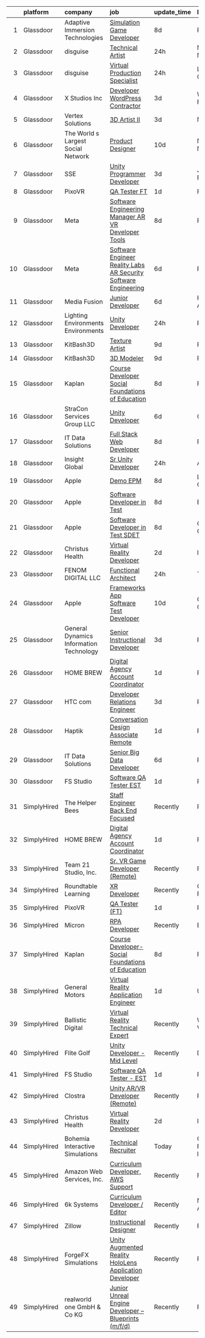 

|    | platform    | company                                 | job                                                                                                                                                                                                                                                                                                                                                                                                                                                                                                                                                                                                                                                                                                                                                                                                                                                                                                                                                                                                                                                                                                                                                                                                                                                                                                                                                                                                                                                                                 | update_time   | location                |
|---:|:------------|:----------------------------------------|:------------------------------------------------------------------------------------------------------------------------------------------------------------------------------------------------------------------------------------------------------------------------------------------------------------------------------------------------------------------------------------------------------------------------------------------------------------------------------------------------------------------------------------------------------------------------------------------------------------------------------------------------------------------------------------------------------------------------------------------------------------------------------------------------------------------------------------------------------------------------------------------------------------------------------------------------------------------------------------------------------------------------------------------------------------------------------------------------------------------------------------------------------------------------------------------------------------------------------------------------------------------------------------------------------------------------------------------------------------------------------------------------------------------------------------------------------------------------------------|:--------------|:------------------------|
|  1 | Glassdoor   | Adaptive Immersion Technologies         | [Simulation Game Developer](https://www.glassdoor.com/partner/jobListing.htm?pos=102&ao=1110586&s=58&guid=000001826cc53af08ae995b81b537109&src=GD_JOB_AD&t=SR&vt=w&ea=1&cs=1_31803489&cb=1659682241637&jobListingId=1008033134992&cpc=F4EED0218A761C36&jrtk=3-0-1g9mcaepqi7nm801-1g9mcaeqdi3bb800-8696b9e614df0506--6NYlbfkN0Ah9U34QtNT-Rg7ow0I6j33eRcaaM9l7k5iW_6MlROAU0HQnuUL2uxLKSiskT1dvNKJrLJNOcVfRYh6zJkw4erGg5h66n8ksKwr6mUwUADIHrzs_MmvP5G2FHV5Qsh4jlJ6hb429Zq0t_uQi2QjuGsQrYuVHVmrbkVoaVQkHIdGtPuDinc7CtWL0V7Omp8Ej6dnLiRu1hPVymxkRsXferzw4v7UfzZcquaClXt5gkGyiQAtRpK_FdSssjtUTgS-ANV-rNx5fiRiNF-d7-i4h-Q0bWxpqgJlqr4nlpqr0ZAw4_I0aioEw5yLnQ3rUI3-JDsN230OQF26iqexGQpWtO6WMhdcVv4eAt6cN1Gbqmrf8bhBmHnNQUROOwvAdX0KvjgnQvxe5807nBfVrVKns-GgEi5TNY82TDsEz2ybSobuf8HdLXl0Hr1fKRYw31XJyUWeuh1R8OJGlNSkE0e9TQU9KUtJCCGx7NDDLPpy7aqwahvXWlMUecvCXteRYNta8b8%3D)                                                                                                                                                                                                                                                                                                                                                                                                                                                                                                                                                                                                                  | 8d            | Remote                  |
|  2 | Glassdoor   | disguise                                | [Technical Artist](https://www.glassdoor.com/partner/jobListing.htm?pos=122&ao=1136043&s=58&guid=000001826cc53af08ae995b81b537109&src=GD_JOB_AD&t=SR&vt=w&cs=1_a63f409a&cb=1659682241639&jobListingId=1008053583849&jrtk=3-0-1g9mcaepqi7nm801-1g9mcaeqdi3bb800-736e1e6140083bb7-)                                                                                                                                                                                                                                                                                                                                                                                                                                                                                                                                                                                                                                                                                                                                                                                                                                                                                                                                                                                                                                                                                                                                                                                                   | 24h           | New York, NY            |
|  3 | Glassdoor   | disguise                                | [Virtual Production Specialist](https://www.glassdoor.com/partner/jobListing.htm?pos=125&ao=1136043&s=58&guid=000001826cc53af08ae995b81b537109&src=GD_JOB_AD&t=SR&vt=w&cs=1_8618977f&cb=1659682241639&jobListingId=1008053583866&jrtk=3-0-1g9mcaepqi7nm801-1g9mcaeqdi3bb800-dbda417d032ffc02-)                                                                                                                                                                                                                                                                                                                                                                                                                                                                                                                                                                                                                                                                                                                                                                                                                                                                                                                                                                                                                                                                                                                                                                                      | 24h           | Los Angeles, CA         |
|  4 | Glassdoor   | X Studios  Inc                          | [Developer  WordPress  Contractor ](https://www.glassdoor.com/partner/jobListing.htm?pos=115&ao=1136043&s=58&guid=000001826cc53af08ae995b81b537109&src=GD_JOB_AD&t=SR&vt=w&ea=1&cs=1_79637bdc&cb=1659682241639&jobListingId=1008045903419&jrtk=3-0-1g9mcaepqi7nm801-1g9mcaeqdi3bb800-8bc794bbb0748584-)                                                                                                                                                                                                                                                                                                                                                                                                                                                                                                                                                                                                                                                                                                                                                                                                                                                                                                                                                                                                                                                                                                                                                                             | 3d            | Winter Park, FL         |
|  5 | Glassdoor   | Vertex Solutions                        | [3D Artist II](https://www.glassdoor.com/partner/jobListing.htm?pos=128&ao=1136043&s=58&guid=000001826cc53af08ae995b81b537109&src=GD_JOB_AD&t=SR&vt=w&ea=1&cs=1_702b3a6f&cb=1659682241639&jobListingId=1008043720134&jrtk=3-0-1g9mcaepqi7nm801-1g9mcaeqdi3bb800-2ce5ede2879cf8a6-)                                                                                                                                                                                                                                                                                                                                                                                                                                                                                                                                                                                                                                                                                                                                                                                                                                                                                                                                                                                                                                                                                                                                                                                                  | 3d            | Niceville, FL           |
|  6 | Glassdoor   | The World s Largest Social Network      | [Product Designer](https://www.glassdoor.com/partner/jobListing.htm?pos=109&ao=1110586&s=58&guid=000001826cc53af08ae995b81b537109&src=GD_JOB_AD&t=SR&vt=w&ea=1&cs=1_f7fe8c8f&cb=1659682241638&jobListingId=1008029344286&cpc=FD1C1DA32C38CFA7&jrtk=3-0-1g9mcaepqi7nm801-1g9mcaeqdi3bb800-9038949e2b442817--6NYlbfkN0DSgjPPcnEdvoK3uuxfISLALE6pB1FR7YSHOr_tSg5_QGIhoz_2VqUepdcKLBLI_zT0NNf9qMDHy8U3JDrQpA59ZuLrOf4dCOabAlPdJThbn0idJRgoi3nAMvGzuK-IiTumMQNc6q0RpHt-2PUkvL5rFLaB3SvVYMJY5UWoLVAIzs_H03jbNn14RHcmc7eRktLH_sgrEdpQncqqMgrHUqBlmWpCZRCiir8HxwTVIosIMKhiC4BaS74Vn4TlJv4Rlgd_r3ihv_LQRR4bCaLuDkmFlIj1KHQlx1ocezV00dpYb1gBT6h_NfDqgIyva7ahEeR9-Z9tgsHif9PYIpksYJ57EaWD-Lngrls3GEyin_LwTiyb4A7jtUnwn7pWx2TNLV5rEUQMlTfevYKx3Bp4Vf5bzjNfF2wKv47yURbL9r4vABeLspm_jXfH4-cYYRK20MehM_2_I_bmS1eJIwgU854jNGdizDJXJlgR1eq8KqmORXLGQsrtQTac_AzZL-2p38tObpM27kN_RlRduIkg1WwXTEQSWx194enaIBnelq8Wgd4ouba17p0-pNu93K89DwgeMAnKB5bwhvvzZu7uoPtw)                                                                                                                                                                                                                                                                                                                                                                                                                                                                                                                                         | 10d           | New York, NY            |
|  7 | Glassdoor   | SSE                                     | [Unity Programmer Developer](https://www.glassdoor.com/partner/jobListing.htm?pos=119&ao=1136043&s=58&guid=000001826cc53af08ae995b81b537109&src=GD_JOB_AD&t=SR&vt=w&ea=1&cs=1_085d28ab&cb=1659682241639&jobListingId=1008045435216&jrtk=3-0-1g9mcaepqi7nm801-1g9mcaeqdi3bb800-264b7eb515c13cba-)                                                                                                                                                                                                                                                                                                                                                                                                                                                                                                                                                                                                                                                                                                                                                                                                                                                                                                                                                                                                                                                                                                                                                                                    | 3d            | Jacksonville, FL        |
|  8 | Glassdoor   | PixoVR                                  | [QA Tester  FT ](https://www.glassdoor.com/partner/jobListing.htm?pos=113&ao=1136043&s=58&guid=000001826cc53af08ae995b81b537109&src=GD_JOB_AD&t=SR&vt=w&ea=1&cs=1_d6204bd0&cb=1659682241639&jobListingId=1008050046406&jrtk=3-0-1g9mcaepqi7nm801-1g9mcaeqdi3bb800-0b933ebe8a9a479b-)                                                                                                                                                                                                                                                                                                                                                                                                                                                                                                                                                                                                                                                                                                                                                                                                                                                                                                                                                                                                                                                                                                                                                                                                | 1d            | Remote                  |
|  9 | Glassdoor   | Meta                                    | [Software Engineering Manager  AR VR   Developer Tools](https://www.glassdoor.com/partner/jobListing.htm?pos=105&ao=1110586&s=58&guid=000001826cc53af08ae995b81b537109&src=GD_JOB_AD&t=SR&vt=w&cs=1_f012a6ac&cb=1659682241637&jobListingId=1008033314231&cpc=AF1E4A3695F490BE&jrtk=3-0-1g9mcaepqi7nm801-1g9mcaeqdi3bb800-2b621683bd873ed9--6NYlbfkN0DYl4UJW4r1Vl7FEn6T9F-rD9lpC-0oMJVSiWjK_MGUd8e8cHXcpv6KPyjLHZEfqkU7WcSZuXbmZfIUhhQ_HFC5L9AvTXuL3VHBavrUq3c4Mw-5YietqrUjyiCjTMKXU0rAyjymil50WMpzrjIuTkp2EReeXYNeQBhc0YOnDi-DVMWBl_Z0NF7SoX3QJwYOsgiK4dk__AXSgFXW9GdqrmAfYVfnjTyWeIvWnaVx-ZPVggKfm5XBeCc6X2v-CNdI9tdirzW8b2xLqgTPMsHoa2aoeRzhNtKX2jZRH8tXSzAcqRnIfAGGUxO7D08sM3QxmLgy_Eq1QlS0LovsaDKDgzRth4VXlsXm_JeyaMNGyuJ3yyCH63XgR19tjQ7oF3CvptsO1m19q5rr5ifvO0lrYGdUpg0L4SXP25XP5zCeB0VHO_EUd_fDobi9oSG5QUe7q6rcsAB1rqcPUvm5PNo6x1drDBOSxqnZ-EnlDPbVDJvMqWNjXwQ8uRf_oj3CSVclpocoLeTlGaimKbiZvaqNRApYZYMX3rcqtVOFg9o65gR_LmmrDqhnEVlraCO7WGxGYijPLd7xmIiyUPmFiIgZGleIoc3buy-BKX-82r_OVjTopMJ1KKQDXLtwRfrAh8TtKZdVEWtJbnK4PbN9l0jIam71JtEtdnk_EVbuZePPFc-kzXyV9394WaYUu8fehuSLgBsswxKetGRMlAxQEG1ChAfCjLkKzstzGIByIMRhYilRmBIYc8mzJucZkVcejpSk6A0Rp1BCB_PpGH9izB0seN6Dk80UxB4v1kN65Ya9xVaoYXmgfWxzoiVJAzNdwgi0WIr8hYGtGzwqv9LrvQR9SOIVsw4CuNptEpfuSlPBoXp0jPVN0YyI3teXMzZD4VHjahbh4Laap8Q0ALRNbFy7toi1t6LaxzYjT0IPpHILelGOIioJufc6F0D1xrwdgbcyOYl6I7Oqa55y1GtFwkBe88_5fMgEPB0kUtV0q1C9lIYIp8ryTNuf2wqGkF9-vXbv1EXdVGZ3hEH7In5Gt6aHfKn57-parRgxQJQoWMWPgDnXAQ%3D%3D)             | 8d            | Remote                  |
| 10 | Glassdoor   | Meta                                    | [Software Engineer   Reality Labs AR Security Software Engineering](https://www.glassdoor.com/partner/jobListing.htm?pos=103&ao=1110586&s=58&guid=000001826cc53af08ae995b81b537109&src=GD_JOB_AD&t=SR&vt=w&cs=1_69ec17d2&cb=1659682241637&jobListingId=1008037968622&cpc=5FEB1BEB8E14EF52&jrtk=3-0-1g9mcaepqi7nm801-1g9mcaeqdi3bb800-939589e5a5aa7f0e--6NYlbfkN0DYl4UJW4r1Vl7FEn6T9F-rD9lpC-0oMJVSiWjK_MGUd8e8cHXcpv6KPyjLHZEfqkVNcN4aHq25hbIXPPDNvSo2W_EohsP2FiH7KnW3Pe2v74msX0FyaUSzhMgYxtfonMHSxnyBkyKM_NYyIh6XL39wYwYD5-9US0jHKtZZ0-_oOtQj6X28kWe7s4YqqhnSeRgdCQh8ugLI-qdaJrOLAq9l_21mSWavBB7FbEwlDF4CpNwW2BTGpm2lp7Nwle-02Ub9zk8F2sv8Oz5OECVrXn6eULmVfqKKuArlG3eMtWU-JGkzQ-7uqBOIA_MP2OL7EvdU78x1_pnhKv5H72KNOQp3AqYXHcQeZAkO_GDb0SncGBY5BOPRfCr3wReGHob28qS77jlo3KFYPAL0gABlmgpnUOnM7X9aKAfruqw6JkhsdReky1GVB94u1MAMi_CBs-o-O-e-xxfSxOYauR1F37P3ZI5Z8_kJvBGK64mpIMOcGZwcvYLOJ_mBjAuGH0vB7cvDfzQ67KF8Xc0W7ge29Y16GEgeXxm6xZ-bHZuP0qzD8fzy0kExtc2pz4R-ueJsBHpyBXVi22weP8Sjg7LpBwd3F_JeLsJB5iTzQTezln93ixQ7W3L2hicEb-ASOAC6xbnSqlXtLNOhas2wPlFmQhL4xEv3yNe1L35W4cO49xkbmhP8IgWGH37dYPR_7rdOx-dKn75hjTNI6luVS1RrJLoVRGaCm24Twe8gfaRJ0nc7PeP0hIp8VKLLuK2fg73rCCaZDmMgeyj4W7iz8ASvqoV0P7ph50M8E7ClglNpkaQ3ZVac5ERV8zLdHAaYoKcHlWj6Pg83wZ5p84MV0nog4HElmwABjPnBHscVx2NB-1HLnC6oZnEbGUX9p8939RkPVC4W4JRKNiDHF0OE4W_Ls--evj4gENNu5Snyvw9KXjJlTOYRLvCKIiXTgB0qmt-bFHnb-NeXevBGWn9orNZ5fFiki5GIgHlaGUB5DULummkHzfGcQiA3pD1zKdQYlOOCNZJf4ZDCxFXlGpZEGeLBu7RFVGsFV0D2q0s6vOw9-uSuIw%3D%3D) | 6d            | Remote                  |
| 11 | Glassdoor   | Media Fusion                            | [Junior Developer](https://www.glassdoor.com/partner/jobListing.htm?pos=111&ao=1136043&s=58&guid=000001826cc53af08ae995b81b537109&src=GD_JOB_AD&t=SR&vt=w&cs=1_1ea0bc6b&cb=1659682241638&jobListingId=1008039143147&jrtk=3-0-1g9mcaepqi7nm801-1g9mcaeqdi3bb800-c19c19860d859311-)                                                                                                                                                                                                                                                                                                                                                                                                                                                                                                                                                                                                                                                                                                                                                                                                                                                                                                                                                                                                                                                                                                                                                                                                   | 6d            | Huntsville, AL          |
| 12 | Glassdoor   | Lighting Environments   Environments    | [Unity Developer](https://www.glassdoor.com/partner/jobListing.htm?pos=114&ao=1136043&s=58&guid=000001826cc53af08ae995b81b537109&src=GD_JOB_AD&t=SR&vt=w&ea=1&cs=1_ed9de6a6&cb=1659682241639&jobListingId=1008053450591&jrtk=3-0-1g9mcaepqi7nm801-1g9mcaeqdi3bb800-0086498e20b0cd56-)                                                                                                                                                                                                                                                                                                                                                                                                                                                                                                                                                                                                                                                                                                                                                                                                                                                                                                                                                                                                                                                                                                                                                                                               | 24h           | Remote                  |
| 13 | Glassdoor   | KitBash3D                               | [Texture Artist](https://www.glassdoor.com/partner/jobListing.htm?pos=123&ao=1136043&s=58&guid=000001826cc53af08ae995b81b537109&src=GD_JOB_AD&t=SR&vt=w&ea=1&cs=1_01c78486&cb=1659682241639&jobListingId=1008031970276&jrtk=3-0-1g9mcaepqi7nm801-1g9mcaeqdi3bb800-d8862ebacd634d68-)                                                                                                                                                                                                                                                                                                                                                                                                                                                                                                                                                                                                                                                                                                                                                                                                                                                                                                                                                                                                                                                                                                                                                                                                | 9d            | Remote                  |
| 14 | Glassdoor   | KitBash3D                               | [3D Modeler](https://www.glassdoor.com/partner/jobListing.htm?pos=117&ao=1136043&s=58&guid=000001826cc53af08ae995b81b537109&src=GD_JOB_AD&t=SR&vt=w&ea=1&cs=1_c1fc992f&cb=1659682241639&jobListingId=1008031974256&jrtk=3-0-1g9mcaepqi7nm801-1g9mcaeqdi3bb800-52dbfb2fe48990f3-)                                                                                                                                                                                                                                                                                                                                                                                                                                                                                                                                                                                                                                                                                                                                                                                                                                                                                                                                                                                                                                                                                                                                                                                                    | 9d            | Remote                  |
| 15 | Glassdoor   | Kaplan                                  | [Course Developer  Social Foundations of Education](https://www.glassdoor.com/partner/jobListing.htm?pos=116&ao=1136043&s=58&guid=000001826cc53af08ae995b81b537109&src=GD_JOB_AD&t=SR&vt=w&ea=1&cs=1_5c92f931&cb=1659682241639&jobListingId=1008032995009&jrtk=3-0-1g9mcaepqi7nm801-1g9mcaeqdi3bb800-c6080bd60cb4adfe-)                                                                                                                                                                                                                                                                                                                                                                                                                                                                                                                                                                                                                                                                                                                                                                                                                                                                                                                                                                                                                                                                                                                                                             | 8d            | Remote                  |
| 16 | Glassdoor   | StraCon Services Group  LLC             | [Unity Developer](https://www.glassdoor.com/partner/jobListing.htm?pos=124&ao=1136043&s=58&guid=000001826cc53af08ae995b81b537109&src=GD_JOB_AD&t=SR&vt=w&ea=1&cs=1_6fde9b64&cb=1659682241639&jobListingId=1008038469136&jrtk=3-0-1g9mcaepqi7nm801-1g9mcaeqdi3bb800-7134acc55a798616-)                                                                                                                                                                                                                                                                                                                                                                                                                                                                                                                                                                                                                                                                                                                                                                                                                                                                                                                                                                                                                                                                                                                                                                                               | 6d            | Orlando, FL             |
| 17 | Glassdoor   | IT Data Solutions                       | [Full Stack Web Developer](https://www.glassdoor.com/partner/jobListing.htm?pos=118&ao=1136043&s=58&guid=000001826cc53af08ae995b81b537109&src=GD_JOB_AD&t=SR&vt=w&cs=1_a206299a&cb=1659682241639&jobListingId=1008034187758&jrtk=3-0-1g9mcaepqi7nm801-1g9mcaeqdi3bb800-336b6235a3a68eb3-)                                                                                                                                                                                                                                                                                                                                                                                                                                                                                                                                                                                                                                                                                                                                                                                                                                                                                                                                                                                                                                                                                                                                                                                           | 8d            | Remote                  |
| 18 | Glassdoor   | Insight Global                          | [Sr  Unity Developer](https://www.glassdoor.com/partner/jobListing.htm?pos=110&ao=1110586&s=58&guid=000001826cc53af08ae995b81b537109&src=GD_JOB_AD&t=SR&vt=w&cs=1_f31bc651&cb=1659682241638&jobListingId=1008054119225&cpc=654405A9B1E0A9F5&jrtk=3-0-1g9mcaepqi7nm801-1g9mcaeqdi3bb800-28cd5c1aa52b0490--6NYlbfkN0BKkHZu3wF05EeDimN_p6sYpKCMArvwa95YdH7UpkaBCqc7l59Erwqcl-ZxWPl_M-lHp2wqOFGZA5JAe6GXynqrfwgGE-AUdJpDbirul2Q9NvNHmJNBcL-1RF1uO5lArUs4PelDRZy_uGvdZnluDzAcieKEx7tk9UUHYE0qCA55qJvlidaZyb8EgX17bEub5h34_e0FAlOqca-FT0z66w7L-LiBnDek3kmBfC8xdDVFMKKKo0xIAGqanx0NCL6KKUVJxDRanhO52BcR-d7YfQ2NMEsmvxaKatww5ebKs1nC2bGuq5Jv98886bF77CWQx8KlUaDUhnaumAohsBbEE3KxEQpiyOx9wNKQCUQLp8o-2tTBgjrnF5ov4-vnf53v0nG6vx0BwtxFD4Vra5fB7N9vG5YxO2H0qMHsuFtkEtK_m_I662inymeIKmrsFo64mOnt1UxvCnXTvxCII6EQGpIkacCtHNWON9y4tEqp1MwKLg%3D%3D)                                                                                                                                                                                                                                                                                                                                                                                                                                                                                                                                                                                                                                               | 24h           | Aiken, SC               |
| 19 | Glassdoor   | Apple                                   | [Demo EPM](https://www.glassdoor.com/partner/jobListing.htm?pos=127&ao=1136043&s=58&guid=000001826cc53af08ae995b81b537109&src=GD_JOB_AD&t=SR&vt=w&cs=1_ce9becce&cb=1659682241639&jobListingId=1008032728931&jrtk=3-0-1g9mcaepqi7nm801-1g9mcaeqdi3bb800-80703f002ebd11d8-)                                                                                                                                                                                                                                                                                                                                                                                                                                                                                                                                                                                                                                                                                                                                                                                                                                                                                                                                                                                                                                                                                                                                                                                                           | 8d            | Los Angeles, CA         |
| 20 | Glassdoor   | Apple                                   | [Software Developer in Test](https://www.glassdoor.com/partner/jobListing.htm?pos=106&ao=1110586&s=58&guid=000001826cc53af08ae995b81b537109&src=GD_JOB_AD&t=SR&vt=w&cs=1_4fb94dda&cb=1659682241637&jobListingId=1008034378637&cpc=F41FEAB56D215062&jrtk=3-0-1g9mcaepqi7nm801-1g9mcaeqdi3bb800-2cf6c8780da64479--6NYlbfkN0BvKrLyj5gPmtZO9T8euul8TCxuuKNOtzRJOomxnwSEodTz2Bc-sPZlbtkML8D-m4pJ3pgl7pUc194n20pf62cL8wFuh5pcduFE9XGm72tASPzQTilL8HJgpIvbdD4nK83G96VsNA5Lawc4IR9A6r_m-u-zDmJLv95WQgV2AbBs1MVBuaqe-oXvi4AVYzZ_K5sytXFUDGMeyyhp4B2DYR69USH99pa9wW9a9-VAGYuzC7xpmwI2Fhm0TMaHK-GBD0BNhaljCg2wXVjB_qUAtLom7Yl2ltkzTo95OVozuKg7aXvnmW2hTJDtSFrPLGi8-hthwngf6NFoJ-YR9pMcZiA9ESTJOIdDGr3WJyKWB65vw5vsXxDGABqAVO7TnI_nVyJ5MW8YhCAga80fo2IlRJIR5yjAui1w_9KjDs0kBnXtWWjnN4rnqRssxv_UjDweC0l6vNVxlgFDQ1Y4eAmTuzboFZsp-cW9VvMfFiNGK-eMf3diK3wLp7XKPJ0o4pAlEGLcnDTPuYqn_jzr7LPhZDobT9AnEuRl-_eg2Sel43lbquHNLCbdCsDj1sUgqfUcR0iZiAmJlJVYhc26d00r1JRgP1b7_XZ7gRsz2qzgbe2npjXvnDC6OuoGx2xOoLFAtQTlEv2Sbw181zmEgyNvk36RzbXBDseMikGgt_5td9wjLgFGrlO3UB0ITdGW93G8isA9HfKwLofxtDtn9WDbqqm2h0_Hskm9yMTpsW4RhaFXTvq9Qnw_CeZczV6vcwGKzsQuf5ogfeORIDhqw1_K38YbzEEAYJ5A7cWPeNbWv_cGHl2S0fSr_C-qCnu31kSsg-MpQ_5AO27duua3OcM73N0mX3BOvu7JTnQ4RSzH1dfK8C6V_CjUvj_mjPzUgBMET5rZjZzZUZ-RxKxrD14QWIobKXqR-HH3hvymSw1BtA3pF7fF6acyf0tTeS_H0TYrJ20mGiLYFUszOw%3D%3D)                                                                                                                                        | 8d            | Boulder, CO             |
| 21 | Glassdoor   | Apple                                   | [Software Developer in Test  SDET ](https://www.glassdoor.com/partner/jobListing.htm?pos=107&ao=1110586&s=58&guid=000001826cc53af08ae995b81b537109&src=GD_JOB_AD&t=SR&vt=w&cs=1_938193f4&cb=1659682241637&jobListingId=1008034378648&cpc=8795CF9063CD573D&jrtk=3-0-1g9mcaepqi7nm801-1g9mcaeqdi3bb800-726f22b361884af9--6NYlbfkN0BvKrLyj5gPmtZO9T8euul8TCxuuKNOtzRJOomxnwSEodTz2Bc-sPZlt2Zgji_QUXFh8lrwF8Js18PHgQnPecDn_abInt7DVGxWbyJtOo5jcDgWq63OnqtScIJaaidH_cjM3L1gbD27ffd0TH8waNdHPMaEJV_A1RAT_dSJnbrKBt01z0ZRtY1VH2W9QYQzWknNv5kJj3gOnqKo7Uql89d1hEX_PxmtdKjg71Ew_crcxtlF7Js8JgZBtpiknTmjH9ZJKfgRZS0hzgz4TOsvZ6_udCBXHXyE5NZnKcs-c5A1Vh4OSs-qIVJSWh5pOuEyLYSS-Qgpga2fR4ac0rT2uu9A0nQu87AWgW4agUKMmVuyQN6NTjTHi0KXMXIqDVH3HU_Re3zy_YyA_UVO7bk-xTcnCRm-bYNXMsbEy6RHGnNY2v5C7J7yVQ6AaZBAWMCZdupfiKXPOtYSEdJzwT-ja8dmJKT9mQy0UTc5380IRWC2hhlGu6wSFqp0UMINHSVhlOAlQ_ANfnBKauJgrejwucItTmUeSznhrCcHP42_oO2zOneS0UKW5w3yqs_HH31599kcBlQfYvWS41u5rqzJVpe50Y0E0_rSt9l0F7TAn_UR8xAARqFWuTTnyJnZxXpYquVg1s0BWqic-7QjQe3F9SjAeryxbq7w8QWHx3dWsjgZtCzOIlBUQrqG0AW6tQ6aJACJbfZyAX2GCRjjtvcQv1aWwHgQR2yxUp7NuqMKTKTQmbyPd_NIm43vSHTCrl0vRvc7nm2IMYElKCFzLDjE_GFv09e0rHxhjwOuouXTiLTH-mjb7u1zeG6Wo_Vj8EBrKXuBiWHrDFZ8XutQ-EE7oizmr8so5l4Ee9ZMzSB-veLDzorcGLKtOwsDTDjuuIVFWnsK8_TrGfZERb7TfSZ3PSSVGfQANFJ42xdjXYLUIpzxk25Sxa_U35YN3ZqUYckouY4oXBuT9VyHW3J3dYZ25kh_)                                                                                                                             | 8d            | Cupertino, CA           |
| 22 | Glassdoor   | Christus Health                         | [Virtual Reality Developer](https://www.glassdoor.com/partner/jobListing.htm?pos=101&ao=1110586&s=58&guid=000001826cc53af08ae995b81b537109&src=GD_JOB_AD&t=SR&vt=w&cs=1_29a814fa&cb=1659682241637&jobListingId=1008047942329&cpc=84DBBAA61F05C438&jrtk=3-0-1g9mcaepqi7nm801-1g9mcaeqdi3bb800-4735e5d691d2221c--6NYlbfkN0DJ9JRso26i2D4tQcfl1gtFXJkAeNCKWTrBM27lH9GOblpLlfXdLf9Oa44B845qjccqGWQV0bhuZS8P4Y5Fx5HHIZlRV6fyFbLgrAQ4E0ginJD0Su2piCrovR8AzEAhT-2au4XHIr3ErP2FNn0sjVFyZFpJa44ClWMUOUhIWRCAq7NWt9ilgtZ0pnz9FqqEtoSLrha-Zffgsgp0ekunhKxHvFBTaGcS-6QSTiJXMjCG1IpHDv3D6eZUZWXOq_8g4WlrHuetC-oHzu5dqwtJuDjdz2bmJ9TNmqomJ49ITez7mJ0pSz-dkxc_a_hNpegmxfzO_FFO5unjr6Mizl4a5BjlWMMKJfoKYQoRU1Ay_yNQPzuF73KDmrf8WhjyHdpl5bSFzotGBAeSE8HVFWR-Vt38BToqvm_ubkSqscheRmRuzuzV6E1ano5FlMlKUsY05ztA3tonbJ38dAGfuGpSpr6FrnYHwEWel_yQOYz-nYjqJZxokC4oh5-mFM217MXhx7vyvKIbHNl6oLcR2L7LOt0xgmDNqKb8hhiPae5ajpbClLluTlxqH6fnZwzvDDiotZI%3D)                                                                                                                                                                                                                                                                                                                                                                                                                                                                                                                                                       | 2d            | Irving, TX              |
| 23 | Glassdoor   | FENOM DIGITAL  LLC                      | [Functional Architect](https://www.glassdoor.com/partner/jobListing.htm?pos=126&ao=1136043&s=58&guid=000001826cc53af08ae995b81b537109&src=GD_JOB_AD&t=SR&vt=w&ea=1&cs=1_e90c5dc9&cb=1659682241639&jobListingId=1008054226612&jrtk=3-0-1g9mcaepqi7nm801-1g9mcaeqdi3bb800-bd91358881c9caae-)                                                                                                                                                                                                                                                                                                                                                                                                                                                                                                                                                                                                                                                                                                                                                                                                                                                                                                                                                                                                                                                                                                                                                                                          | 24h           | Trenton, NJ             |
| 24 | Glassdoor   | Apple                                   | [Frameworks App Software Test Developer](https://www.glassdoor.com/partner/jobListing.htm?pos=108&ao=1110586&s=58&guid=000001826cc53af08ae995b81b537109&src=GD_JOB_AD&t=SR&vt=w&cs=1_5213ad4c&cb=1659682241638&jobListingId=1008029117994&cpc=2CAED5C921A5F994&jrtk=3-0-1g9mcaepqi7nm801-1g9mcaeqdi3bb800-d7005c94cf556822--6NYlbfkN0BvKrLyj5gPmtZO9T8euul8TCxuuKNOtzRJOomxnwSEodTz2Bc-sPZlt2Zgji_QUXEmiEw4MZ6i9wxNy242N22OVRHTWwtrHQ9uCctg6DIzRwfBFzYYc_w2JzftLvRT5FF204qSVP53fFSVmgajh2v-wusIE6nnZ8LF7wtlRigzTwY9kSaGIOlqL6F_ZrcbaMiB4yKEdDXp4cKUG5-uwfm7WdNDFjueXdMGc7tKtDBveBVa_FiTM76w2BmqSAJ1ByGK9aRfnba6zzingon6ub3Y-Q-QEt-pqTkSsNx2tRKpBT1PEWPy0GZDnunCezto0soioone4Y5iuXzPNbT7NmzX-MatgnRBYPJ3dqZglz2WTipwc5Au2IzusDpNBXUvVmU9BnZK1FgE5TcuwazYMUQi0B0Rc49c1nHBeoEzZVme3Eb9-LzGESa1v7OC37unqt1Bp3ll30_p9aQdSK7FbbIVd_Vkr5DC_SBhqCx87i-0PGd2clmQIRbZ7ecPDeG8F9StHRYnYuAGp_4DTFm0X9PNR-7-nSudeueCxYryybzEcNeONAhKslygTNgKEZBKMCNDBhkA2XKIZkmiqFjyTvWo5PhuKX6pqxwi9F_rJsXxfLr3s7d33YjJ5ZEueSID718suPS3QK6Sjuo8utrk6P1pdRIrGbPbikvt3eEUyVNJFHUfZIbS5IEEP4r4s0j5Hoee8FA7oiuBtvr65dh1ymHnCpULbrMfPOANeyR7xcvXfVE-vnsQavMsXlHGpabbc-Z4nTpa8kI0EkBl-n-pYJRncG1SiBkJ-TFnpyrehjiDNCfxlHCKGTtjFSvRKzy0IHq378nQ1l-1Zrx8GkXDNUp_wO1PSvKMicrTcs4c-oWTZ3EvpDMUFdMlY2W8hPYbwamRy5e35197yEJ95PzK9kQGsk7j25w_jpuR3IJqetdKua7ODMGU_KBEBZ1zsqcFlo8A0bABtKVyEB3SSimo0gIiqzKqZktdhFE%3D)                                                                                                          | 10d           | Cupertino, CA           |
| 25 | Glassdoor   | General Dynamics Information Technology | [Senior Instructional Developer](https://www.glassdoor.com/partner/jobListing.htm?pos=120&ao=1136043&s=58&guid=000001826cc53af08ae995b81b537109&src=GD_JOB_AD&t=SR&vt=w&cs=1_5efdfe0f&cb=1659682241639&jobListingId=1008044877420&jrtk=3-0-1g9mcaepqi7nm801-1g9mcaeqdi3bb800-5aaf594fd4263fcf-)                                                                                                                                                                                                                                                                                                                                                                                                                                                                                                                                                                                                                                                                                                                                                                                                                                                                                                                                                                                                                                                                                                                                                                                     | 3d            | Remote                  |
| 26 | Glassdoor   | HOME BREW                               | [Digital Agency Account Coordinator](https://www.glassdoor.com/partner/jobListing.htm?pos=104&ao=1110586&s=58&guid=000001826cc53af08ae995b81b537109&src=GD_JOB_AD&t=SR&vt=w&ea=1&cs=1_73474c50&cb=1659682241637&jobListingId=1008050324569&cpc=1120CD366D53BFD9&jrtk=3-0-1g9mcaepqi7nm801-1g9mcaeqdi3bb800-0a19cf169813d311--6NYlbfkN0D2wtcBsGSCBKn-HQ0ZRL4D99eRxjiBrYk0nE0NA6Bhp0Y95OYnofrbWguZR_d_DUs8RTkEB2cUYv5458AGe5utHJFjSEJhT-bMkP1kMX3LsAR6STZ_Jsas-_lCwjcuSoYtnMTT1iS79h7GzXpWczDX5JvXUNk_hCUh5Ir6T7S7ozJYSri8DbqU_qFr85SzDNSljKtnX9l5nbPOfMcDUSvY_ocaPeFGJy26wciumvIfvgzHQ4kf7tqM3vbLyXxCDpzHz7P7lIDa0hRi5KccAAVQmkT8VMX-jyTy1BorhlMIHs23gW0KeEWHo7RrGrALAASTqfb1Aa7UYHEeGRmvWeA97Sz0WE8ibbnQM_nMS0tUazV4v_acdVWDBO0Mon1EQSFA-YPVV_U1QYPfLXG07MzSKI_Izrx1ud1-cjrFRrICFxNN5xZ1UNAOsWNYDt38e5kPW5yggHlgJ7WU54jAEouqBx8gkXL25j6caaf6YrL2fnvzfStHlfOhUYIZaGbLTZE%3D)                                                                                                                                                                                                                                                                                                                                                                                                                                                                                                                                                                                                         | 1d            | Remote                  |
| 27 | Glassdoor   | HTC com                                 | [Developer Relations Engineer](https://www.glassdoor.com/partner/jobListing.htm?pos=129&ao=1136043&s=58&guid=000001826cc53af08ae995b81b537109&src=GD_JOB_AD&t=SR&vt=w&ea=1&cs=1_02d2c1d5&cb=1659682241639&jobListingId=1008045543239&jrtk=3-0-1g9mcaepqi7nm801-1g9mcaeqdi3bb800-291d5807ed225d50-)                                                                                                                                                                                                                                                                                                                                                                                                                                                                                                                                                                                                                                                                                                                                                                                                                                                                                                                                                                                                                                                                                                                                                                                  | 3d            | Remote                  |
| 28 | Glassdoor   | Haptik                                  | [Conversation Design Associate  Remote ](https://www.glassdoor.com/partner/jobListing.htm?pos=130&ao=1136043&s=58&guid=000001826cc53af08ae995b81b537109&src=GD_JOB_AD&t=SR&vt=w&cs=1_004575a9&cb=1659682241639&jobListingId=1008049406220&jrtk=3-0-1g9mcaepqi7nm801-1g9mcaeqdi3bb800-63874a610b0d1815-)                                                                                                                                                                                                                                                                                                                                                                                                                                                                                                                                                                                                                                                                                                                                                                                                                                                                                                                                                                                                                                                                                                                                                                             | 1d            | Remote                  |
| 29 | Glassdoor   | IT Data Solutions                       | [Senior Big Data Developer](https://www.glassdoor.com/partner/jobListing.htm?pos=121&ao=1136043&s=58&guid=000001826cc53af08ae995b81b537109&src=GD_JOB_AD&t=SR&vt=w&cs=1_6a3e007d&cb=1659682241639&jobListingId=1008038434078&jrtk=3-0-1g9mcaepqi7nm801-1g9mcaeqdi3bb800-83ec1623fc7e7619-)                                                                                                                                                                                                                                                                                                                                                                                                                                                                                                                                                                                                                                                                                                                                                                                                                                                                                                                                                                                                                                                                                                                                                                                          | 6d            | Remote                  |
| 30 | Glassdoor   | FS Studio                               | [Software QA Tester   EST](https://www.glassdoor.com/partner/jobListing.htm?pos=112&ao=1136043&s=58&guid=000001826cc53af08ae995b81b537109&src=GD_JOB_AD&t=SR&vt=w&cs=1_ef8611be&cb=1659682241639&jobListingId=1008050331968&jrtk=3-0-1g9mcaepqi7nm801-1g9mcaeqdi3bb800-e12927cc237a2557-)                                                                                                                                                                                                                                                                                                                                                                                                                                                                                                                                                                                                                                                                                                                                                                                                                                                                                                                                                                                                                                                                                                                                                                                           | 1d            | Remote                  |
| 31 | SimplyHired | The Helper Bees                         | [Staff Engineer Back End Focused](https://www.simplyhired.com/job/HJ53WpvC05S59kcz0UzwiCy0phQC2w9P6twna1NPyJAhdBxLssDK4g?q=virtual+reality+developer)                                                                                                                                                                                                                                                                                                                                                                                                                                                                                                                                                                                                                                                                                                                                                                                                                                                                                                                                                                                                                                                                                                                                                                                                                                                                                                                               | Recently      | Remote                  |
| 32 | SimplyHired | HOME BREW                               | [Digital Agency Account Coordinator](https://www.simplyhired.com/job/UhPl87_AuXu1fuy2wWbhIOZj3PEUWJWbbtZ0APuulosQZBLnBJ7Ffw?q=virtual+reality+developer)                                                                                                                                                                                                                                                                                                                                                                                                                                                                                                                                                                                                                                                                                                                                                                                                                                                                                                                                                                                                                                                                                                                                                                                                                                                                                                                            | 1d            | Remote                  |
| 33 | SimplyHired | Team 21 Studio, Inc.                    | [Sr. VR Game Developer (Remote)](https://www.simplyhired.com/job/x0QyjJ5I7O7iV21cc6eoRTys2Ok_RTChNPvHzGVDZakudxol97zPCw?q=virtual+reality+developer)                                                                                                                                                                                                                                                                                                                                                                                                                                                                                                                                                                                                                                                                                                                                                                                                                                                                                                                                                                                                                                                                                                                                                                                                                                                                                                                                | Recently      | Remote                  |
| 34 | SimplyHired | Roundtable Learning                     | [XR Developer](https://www.simplyhired.com/job/wOQuZ9koRYUSm1hEeqD5cBAg2gv6ZaNx9lP6DooZsrvy6adzC62lYg?q=virtual+reality+developer)                                                                                                                                                                                                                                                                                                                                                                                                                                                                                                                                                                                                                                                                                                                                                                                                                                                                                                                                                                                                                                                                                                                                                                                                                                                                                                                                                  | Recently      | Chagrin Falls, OH       |
| 35 | SimplyHired | PixoVR                                  | [QA Tester (FT)](https://www.simplyhired.com/job/DgnbAscc_lR5MlzkuNHkUpdaSZB5_v3CAWAq1EhCMUufFTcNUAJ90A?q=virtual+reality+developer)                                                                                                                                                                                                                                                                                                                                                                                                                                                                                                                                                                                                                                                                                                                                                                                                                                                                                                                                                                                                                                                                                                                                                                                                                                                                                                                                                | 1d            | Remote                  |
| 36 | SimplyHired | Micron                                  | [RPA Developer](https://www.simplyhired.com/job/ycWan2gYr0y19C-EE_vM0jalWc64TjEGGwsgeuRkP39rC_IFP-A57A?q=virtual+reality+developer)                                                                                                                                                                                                                                                                                                                                                                                                                                                                                                                                                                                                                                                                                                                                                                                                                                                                                                                                                                                                                                                                                                                                                                                                                                                                                                                                                 | Recently      | Boise, ID               |
| 37 | SimplyHired | Kaplan                                  | [Course Developer- Social Foundations of Education](https://www.simplyhired.com/job/UjdLOItF6vGOZA3ly4ReHY8gWXTbbu_WxZaRrgGctXw9wGZQ06bTSw?q=virtual+reality+developer)                                                                                                                                                                                                                                                                                                                                                                                                                                                                                                                                                                                                                                                                                                                                                                                                                                                                                                                                                                                                                                                                                                                                                                                                                                                                                                             | 8d            | Remote                  |
| 38 | SimplyHired | General Motors                          | [Virtual Reality Application Engineer](https://www.simplyhired.com/job/NY3Ld1WwYBq68kv17fhmBYZy6HuwQfJpmzQ-Mnq120m1YYVa5ctvMQ?q=virtual+reality+developer)                                                                                                                                                                                                                                                                                                                                                                                                                                                                                                                                                                                                                                                                                                                                                                                                                                                                                                                                                                                                                                                                                                                                                                                                                                                                                                                          | 1d            | United States           |
| 39 | SimplyHired | Ballistic Digital                       | [Virtual Reality Technical Expert](https://www.simplyhired.com/job/3_Z9PvPR1KdAK9FvakgJUX5eoOunP3Vdusvs2xDkQg0VEPa7Ew4k8g?q=virtual+reality+developer)                                                                                                                                                                                                                                                                                                                                                                                                                                                                                                                                                                                                                                                                                                                                                                                                                                                                                                                                                                                                                                                                                                                                                                                                                                                                                                                              | Recently      | Williamsburg, VA        |
| 40 | SimplyHired | Flite Golf                              | [Unity Developer - Mid Level](https://www.simplyhired.com/job/hw5ERuY3e1jCoTcZBGlHRCEPnzTabEzbABLjvnjDOzQyRRcbulRKqg?q=virtual+reality+developer)                                                                                                                                                                                                                                                                                                                                                                                                                                                                                                                                                                                                                                                                                                                                                                                                                                                                                                                                                                                                                                                                                                                                                                                                                                                                                                                                   | Recently      | Dallas, TX              |
| 41 | SimplyHired | FS Studio                               | [Software QA Tester - EST](https://www.simplyhired.com/job/cG4e5xdYyNnSffr7_IIr4GYo41tkzpquUBz8ngNtyoqNC1_1jOFfEA?q=virtual+reality+developer)                                                                                                                                                                                                                                                                                                                                                                                                                                                                                                                                                                                                                                                                                                                                                                                                                                                                                                                                                                                                                                                                                                                                                                                                                                                                                                                                      | 1d            | Remote                  |
| 42 | SimplyHired | Clostra                                 | [Unity AR/VR Developer (Remote)](https://www.simplyhired.com/job/Z1VKUCQBOT3Ts7GmKbQNA3IybBKS6Sth5WXSkNoNgd8tAb_Jg26Wpg?q=virtual+reality+developer)                                                                                                                                                                                                                                                                                                                                                                                                                                                                                                                                                                                                                                                                                                                                                                                                                                                                                                                                                                                                                                                                                                                                                                                                                                                                                                                                | Recently      | Remote                  |
| 43 | SimplyHired | Christus Health                         | [Virtual Reality Developer](https://www.simplyhired.com/job/3nyxlvpfDtS3dl_QHDeZcdAQezzoBUYdCV54iNzUzqqt_z2IF5ozbw?q=virtual+reality+developer)                                                                                                                                                                                                                                                                                                                                                                                                                                                                                                                                                                                                                                                                                                                                                                                                                                                                                                                                                                                                                                                                                                                                                                                                                                                                                                                                     | 2d            | Irving, TX              |
| 44 | SimplyHired | Bohemia Interactive Simulations         | [Technical Recruiter](https://www.simplyhired.com/job/CuvIKuoWUnArH7_JTgGMG4sXZDVNzqmljl5rLwFwUBhb2uI28trybQ?q=virtual+reality+developer)                                                                                                                                                                                                                                                                                                                                                                                                                                                                                                                                                                                                                                                                                                                                                                                                                                                                                                                                                                                                                                                                                                                                                                                                                                                                                                                                           | Today         | Orlando, FL +1 location |
| 45 | SimplyHired | Amazon Web Services, Inc.               | [Curriculum Developer, AWS Support](https://www.simplyhired.com/job/HK8u_W1s0Qj0XDr9nNnkhPX9sMTG6alrgg3-o7yRflu5mLBMl-pugg?q=virtual+reality+developer)                                                                                                                                                                                                                                                                                                                                                                                                                                                                                                                                                                                                                                                                                                                                                                                                                                                                                                                                                                                                                                                                                                                                                                                                                                                                                                                             | Recently      | Remote                  |
| 46 | SimplyHired | 6k Systems                              | [Curriculum Developer / Editor](https://www.simplyhired.com/job/gNh5cPCye3FvdwJ-afhIh6TW-VNuPLwFIgUvn8Vb4YPEcyzdQLxEwQ?q=virtual+reality+developer)                                                                                                                                                                                                                                                                                                                                                                                                                                                                                                                                                                                                                                                                                                                                                                                                                                                                                                                                                                                                                                                                                                                                                                                                                                                                                                                                 | Recently      | Montgomery, AL          |
| 47 | SimplyHired | Zillow                                  | [Instructional Designer](https://www.simplyhired.com/job/Sz8UpLpOtW2iMiVKkGCCaLdLcXP5QTQucu96qxeObw90hM7TUNkajQ?q=virtual+reality+developer)                                                                                                                                                                                                                                                                                                                                                                                                                                                                                                                                                                                                                                                                                                                                                                                                                                                                                                                                                                                                                                                                                                                                                                                                                                                                                                                                        | Recently      | Remote                  |
| 48 | SimplyHired | ForgeFX Simulations                     | [Unity Augmented Reality HoloLens Application Developer](https://www.simplyhired.com/job/B57CKuMHiLAowz6F36Bn81d5fjPdIOPLau78tKhABCGYyjNZ7ZKgzw?q=virtual+reality+developer)                                                                                                                                                                                                                                                                                                                                                                                                                                                                                                                                                                                                                                                                                                                                                                                                                                                                                                                                                                                                                                                                                                                                                                                                                                                                                                        | Recently      | Remote                  |
| 49 | SimplyHired | realworld one GmbH & Co KG              | [Junior Unreal Engine Developer – Blueprints (m/f/d)](https://www.simplyhired.com/job/H2rlpjI94ByxelMAay-okMt8W8U885ZFqKmTh28cY0jZYYBO0O0Mwg?q=virtual+reality+developer)                                                                                                                                                                                                                                                                                                                                                                                                                                                                                                                                                                                                                                                                                                                                                                                                                                                                                                                                                                                                                                                                                                                                                                                                                                                                                                           | Recently      | Remote                  |